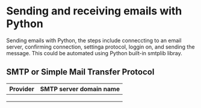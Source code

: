 # Sending and receiving emails with Python

Sending emails with Python, the steps include conneccting to an email server, confirming connection, settinga protocol, loggin on, and sending the message. This could be automated using Python built-in smtplib libray.


## SMTP or Simple Mail Transfer Protocol

|  Provider  | SMTP server domain name  |  
|---|---|
|   |   | 
|   |   |  
|   |   |  
